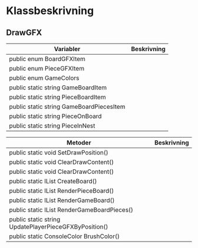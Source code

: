 # Klassbeskrivning



## DrawGFX

| Variabler                                | Beskrivning |
| ---------------------------------------- | ----------- |
| public enum BoardGFXItem                 |             |
| public enum PieceGFXItem                 |             |
| public enum GameColors                   |             |
| public static string GameBoardItem       |             |
| public static string PieceBoardItem      |             |
| public static string GameBoardPiecesItem |             |
| public static string PieceOnBoard        |             |
| public static string PieceInNest         |             |

| Metoder                                               | Beskrivning |
| ----------------------------------------------------- | ----------- |
| public static void SetDrawPosition()                  |             |
| public static void ClearDrawContent()                 |             |
| public static void ClearDrawContent()                 |             |
| public static IList<string> CreateBoard()             |             |
| public static IList<string> RenderPieceBoard()        |             |
| public static IList<string> RenderGameBoard()         |             |
| public static IList<string> RenderGameBoardPieces()   |             |
| public static string UpdatePlayerPieceGFXByPosition() |             |
| public static ConsoleColor BrushColor()               |             |

